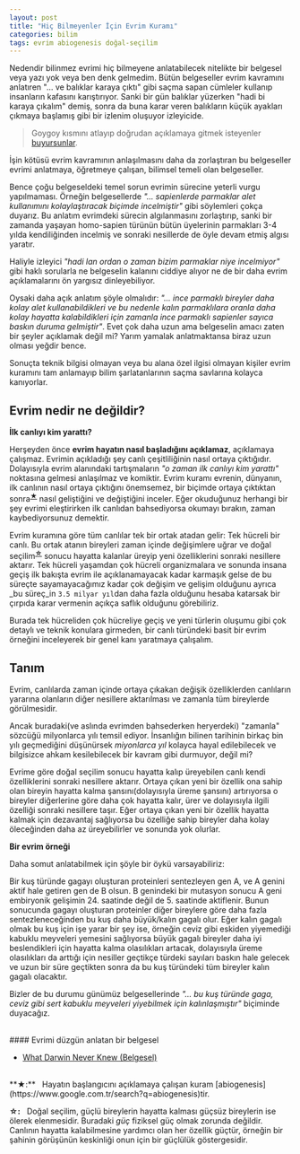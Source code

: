 ```yaml
---
layout: post
title: "Hiç Bilmeyenler İçin Evrim Kuramı"
categories: bilim
tags: evrim abiogenesis doğal-seçilim
---
```


Nedendir bilinmez evrimi hiç bilmeyene anlatabilecek nitelikte bir belgesel veya yazı yok veya ben denk gelmedim. Bütün belgeseller evrim kavramını anlatıren "... ve balıklar karaya çıktı" gibi saçma sapan cümleler kullanıp insanların kafasını karıştırıyor. Sanki bir gün balıklar yüzerken "hadi bi karaya çıkalım" demiş, sonra da buna karar veren balıkların küçük ayakları çıkmaya başlamış gibi bir izlenim oluşuyor izleyicide.

> Goygoy kısmını atlayıp doğrudan açıklamaya gitmek isteyenler [buyursunlar](#evrim-nedir).

İşin kötüsü evrim kavramının anlaşılmasını daha da zorlaştıran bu belgeseller evrimi anlatmaya, öğretmeye çalışan, bilimsel temeli olan belgeseller.

Bence çoğu belgeseldeki temel sorun evrimin sürecine yeterli vurgu yapılmaması. Örneğin belgesellerde *"... sapienlerde parmaklar alet kullanımını kolaylaştıracak biçimde incelmiştir"* gibi söylemleri çokça duyarız. Bu anlatım evrimdeki sürecin algılanmasını zorlaştırıp, sanki bir zamanda yaşayan homo-sapien türünün bütün üyelerinin parmakları 3-4 yılda kendiliğinden incelmiş ve sonraki nesillerde de öyle devam etmiş algısı yaratır.

Haliyle izleyici *"hadi lan ordan o zaman bizim parmaklar niye incelmiyor"* gibi haklı sorularla ne belgeselin kalanını ciddiye alıyor ne de bir daha evrim açıklamalarını ön yargısız dinleyebiliyor.

Oysaki daha açık anlatım şöyle olmalıdır: *"... ince parmaklı bireyler daha kolay alet kullanabildikleri ve bu nedenle kalın parmaklılara oranla daha kolay hayatta kalabildikleri için zamanla ince parmaklı sapienler sayıca baskın duruma gelmiştir"*. Evet çok daha uzun ama belgeselin amacı zaten bir şeyler açıklamak değil mi? Yarım yamalak anlatmaktansa biraz uzun olması yeğdir bence.

Sonuçta teknik bilgisi olmayan veya bu alana özel ilgisi olmayan kişiler evrim kuramını tam anlamayıp bilim şarlatanlarının saçma savlarına kolayca kanıyorlar.

Evrim nedir ne değildir? <a name="evrim-nedir">&nbsp;</a>
------------------------

**İlk canlıyı kim yarattı?**

Herşeyden önce **evrim hayatın nasıl başladığını açıklamaz**, açıklamaya çalışmaz. Evrimin açıkladığı şey canlı çeşitliliğinin nasıl ortaya çıktığıdır. Dolayısıyla evrim alanındaki tartışmaların *"o zaman ilk canlıyı kim yarattı"* noktasına gelmesi anlaşılmaz ve komiktir. Evrim kuramı evrenin, dünyanın, ilk canlının nasıl ortaya çıktığını önemsemez, bir biçimde ortaya çıktıktan sonra<sup><strong><a href="#abiogenesis" title="Abiogenesis">★</a></strong></sup> nasıl geliştiğini ve değiştiğini inceler. Eğer okuduğunuz herhangi bir şey evrimi eleştirirken ilk canlıdan bahsediyorsa okumayı bırakın, zaman kaybediyorsunuz demektir.

Evrim kuramına göre tüm canlılar tek bir ortak atadan gelir: Tek hücreli bir canlı. Bu ortak atanın bireyleri zaman içinde değişimlere uğrar ve doğal seçilim<sup><strong><a href="#dogal-secilim" title="Doğal Seçilim">☆</a></strong></sup> sonucu hayatta kalanlar üreyip yeni özelliklerini sonraki nesillere aktarır. Tek hücreli yaşamdan çok hücreli organizmalara ve sonunda insana geçiş ilk bakışta evrim ile açıklanamayacak kadar karmaşık gelse de bu süreçte sayamayacağımız kadar çok değişim ve gelişim olduğunu ayrıca _bu süreç_in `3.5 milyar yıl`dan daha fazla olduğunu hesaba katarsak bir çırpıda karar vermenin açıkça saflık olduğunu görebiliriz.

Burada tek hücreliden çok hücreliye geçiş ve yeni türlerin oluşumu gibi çok detaylı ve teknik konulara girmeden, bir canlı türündeki basit bir evrim örneğini inceleyerek bir genel kanı yaratmaya çalışalım.

Tanım
-----

Evrim, canlılarda zaman içinde ortaya çıkakan değişik özelliklerden canlıların yararına olanların diğer nesillere aktarılması ve zamanla tüm bireylerde görülmesidir.

Ancak buradaki(ve aslında evrimden bahsederken heryerdeki) "zamanla" sözcüğü milyonlarca yılı temsil ediyor. İnsanlığın bilinen tarihinin birkaç bin yılı geçmediğini düşünürsek *miyonlarca yıl* kolayca hayal edilebilecek ve bilgisizce ahkam kesilebilecek bir kavram gibi durmuyor, değil mi?

Evrime göre doğal seçilim sonucu hayatta kalıp üreyebilen canlı kendi özelliklerini sonraki nesillere aktarır. Ortaya çıkan yeni bir özellik ona sahip olan bireyin hayatta kalma şansını(dolayısıyla üreme şansını) artırıyorsa o bireyler diğerlerine göre daha çok hayatta kalır, ürer ve dolayısıyla ilgili özelliği sonraki nesillere taşır. Eğer ortaya çıkan yeni bir özellik hayatta kalmak için dezavantaj sağlıyorsa bu özelliğe sahip bireyler daha kolay öleceğinden daha az üreyebilirler ve sonunda yok olurlar.

**Bir evrim örneği**

Daha somut anlatabilmek için şöyle bir öykü varsayabiliriz:

Bir kuş türünde gagayı oluşturan proteinleri sentezleyen gen A, ve A genini aktif hale getiren gen de B olsun. B genindeki bir mutasyon sonucu A geni embiryonik gelişimin 24. saatinde değil de 5. saatinde aktiflenir. Bunun sonucunda gagayı oluşturan proteinler diğer bireylere göre daha fazla sentezleneceğinden bu kuş daha büyük/kalın gagalı olur. Eğer kalın gagalı olmak bu kuş için işe yarar bir şey ise, örneğin ceviz gibi eskiden yiyemediği kabuklu meyveleri yemesini sağlıyorsa büyük gagalı bireyler daha iyi beslendikleri için hayatta kalma olasılıkları artacak, dolayısıyla üreme olasılıkları da arttığı için nesiller geçtikçe türdeki sayıları baskın hale gelecek ve uzun bir süre geçtikten sonra da bu kuş türündeki tüm bireyler kalın gagalı olacaktır.

Bizler de bu durumu günümüz belgesellerinde *"... bu kuş türünde gaga, ceviz gibi sert kabuklu meyveleri yiyebilmek için kalınlaşmıştır"* biçiminde duyacağız.

<br>
#### Evrimi düzgün anlatan bir belgesel

* [What Darwin Never Knew (Belgesel)](http://www.youtube.com/watch?v=AYBRbCLI4zU)

<br>
**★:** <a name="abiogenesis">&nbsp;</a> Hayatın başlangıcını açıklamaya çalışan kuram [abiogenesis](https://www.google.com.tr/search?q=abiogenesis)tir.

**☆:** <a name="dogal-secilim">&nbsp;</a> Doğal seçilim, güçlü bireylerin hayatta kalması güçsüz bireylerin ise ölerek elenmesidir. Buradaki *güç* fiziksel güç olmak zorunda değildir. Canlının hayatta kalabilmesine yardımcı olan her özellik güçtür, örneğin bir şahinin görüşünün keskinliği onun için bir güçlülük göstergesidir.
